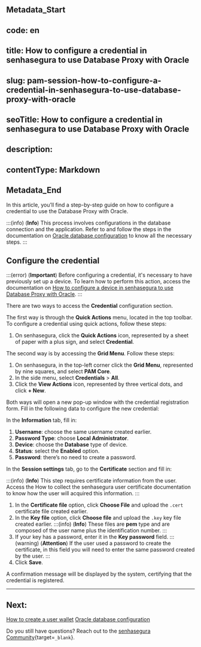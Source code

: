 ## Metadata_Start 
## code: en
## title: How to configure a credential in senhasegura to use Database Proxy with Oracle 
## slug: pam-session-how-to-configure-a-credential-in-senhasegura-to-use-database-proxy-with-oracle 
## seoTitle: How to configure a credential in senhasegura to use Database Proxy with Oracle 
## description:  
## contentType: Markdown 
## Metadata_End
In this article, you’ll find a step-by-step guide on how to configure a credential to use the Database Proxy with Oracle.

:::(info) (**Info**)
This process involves configurations in the database connection and the application. Refer to and follow the steps in the documentation on [Oracle database configuration](/v3-32/docs/pam-session-oracle-database-configurations) to know all the necessary steps.
:::

## Configure the credential
:::(error) (**Important**)
Before configuring a credential, it's necessary to have previously set up a device. To learn how to perform this action, access the documentation on [How to configure a device in senhasegura to use Database Proxy with Oracle](/v3-32/docs/pam-session-how-to-configure-a-device-in-senhasegura-to-use-database-proxy-with-oracle).
:::

There are two ways to access the **Credential** configuration section.

The first way is through the **Quick Actions** menu, located in the top toolbar. To configure a credential using quick actions, follow these steps:

1. On senhasegura, click the **Quick Actions** icon, represented by a sheet of paper with a plus sign, and select **Credential**.

The second way is by accessing the **Grid Menu**. Follow these steps:

1. On senhasegura, in the top-left corner click the **Grid Menu**, represented by nine squares, and select **PAM Core**.
2. In the side menu, select **Credentials** > **All**.
3. Click the **View Actions** icon, represented by three vertical dots, and click **+ New**.

Both ways will open a new pop-up window with the credential registration form. Fill in the following data to configure the new credential:

In the **Information** tab, fill in:

1. **Username**: choose the same username created earlier.
2. **Password Type**: choose **Local Administrator**.
3. **Device**: choose the **Database** type of device.
4. **Status**: select the **Enabled** option.
5. **Password**: there’s no need to create a password.

In the **Session settings** tab, go to the **Certificate** section and fill in:

:::(info) (**Info**)
This step requires certificate information from the user. Access the How to collect the senhasegura user certificate documentation to know how the user will acquired this information.
:::  

1. In the **Certificate file** option, click **Choose File** and upload the `.cert` certificate file created earlier.
2. In the **Key file** option, click **Choose file** and upload the `.key` key file created earlier.
    :::(info) (**Info**)
    These files are **pem** type and are composed of the user name plus the identification number.
    :::
3. If your key has a password, enter it in the **Key password** field.
    :::(warning) (**Attention**)
    If the user used a password to create the certificate, in this field you will need to enter the same password created by the user.
    :::
4. Click **Save**.

A confirmation message will be displayed by the system, certifying that the credential is registered.

---
## Next:
[How to create a user wallet](/v3-32/docs/pam-session-how-to-create-a-user-wallet)
[Oracle database configuration](/v3-32/docs/pam-session-oracle-database-configurations)

Do you still have questions? Reach out to the [senhasegura Community](https://community.senhasegura.io/){target=`_blank`}.